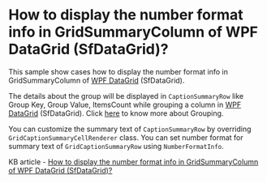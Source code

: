 # How to display the number format info in GridSummaryColumn of WPF DataGrid (SfDataGrid)?

This sample show cases how to display the number format info in GridSummaryColumn of [WPF DataGrid](https://www.syncfusion.com/wpf-controls/datagrid) (SfDataGrid).

The details about the group will be displayed in `CaptionSummaryRow` like Group Key, Group Value, ItemsCount while grouping a column in [WPF DataGrid](https://www.syncfusion.com/wpf-controls/datagrid) (SfDataGrid). Click [here](https://help.syncfusion.com/wpf/datagrid/grouping) to know more about Grouping. 

You can customize the summary text of `CaptionSummaryRow` by overriding `GridCaptionSummaryCellRenderer` class. You can set number format for summary text of `GridCaptionSummaryRow` using `NumberFormatInfo`.

KB article - [How to display the number format info in GridSummaryColumn of WPF DataGrid (SfDataGrid)?](https://www.syncfusion.com/kb/6669/how-to-display-the-numberformat-info-in-gridsummarycolumn-of-wpf-datagrid-sfdatagrid)

